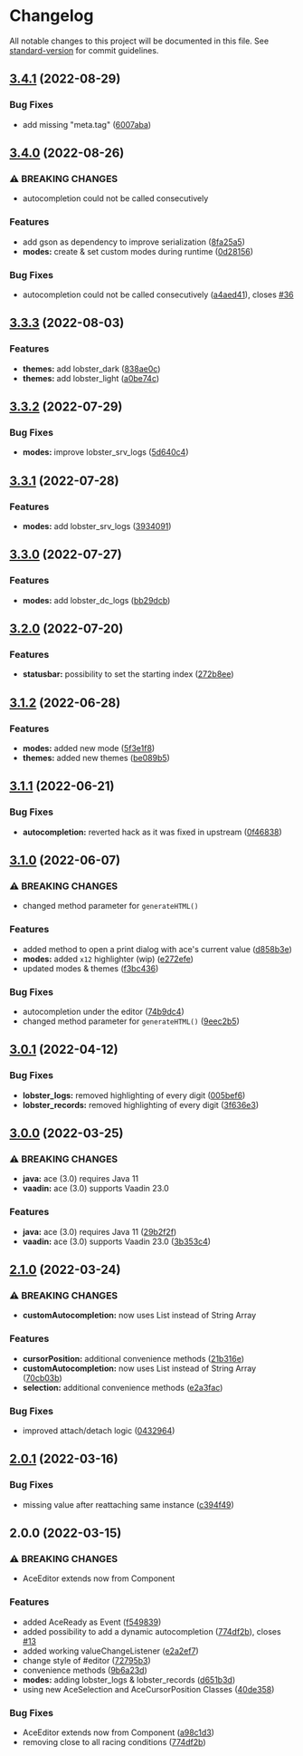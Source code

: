 # Changelog

All notable changes to this project will be documented in this file. See [standard-version](https://github.com/conventional-changelog/standard-version) for commit guidelines.

## [3.4.1](https://github.com/f0rce/ace/compare/v3.4.0...v3.4.1) (2022-08-29)


### Bug Fixes

* add missing "meta.tag" ([6007aba](https://github.com/f0rce/ace/commit/6007abadb2b1b900b7e11014d12c479bf1ee4487))

## [3.4.0](https://github.com/f0rce/ace/compare/v3.3.3...v3.4.0) (2022-08-26)


### ⚠ BREAKING CHANGES

* autocompletion could not be called consecutively

### Features

* add gson as dependency to improve serialization ([8fa25a5](https://github.com/f0rce/ace/commit/8fa25a573573efe307e8a5ab072d3d7bec7dd48b))
* **modes:** create & set custom modes during runtime ([0d28156](https://github.com/f0rce/ace/commit/0d28156ece02047e5773c10c4ab9d2f815661a86))


### Bug Fixes

* autocompletion could not be called consecutively ([a4aed41](https://github.com/f0rce/ace/commit/a4aed4182488c99a48c9ab3a21643fccb7e3a54e)), closes [#36](https://github.com/F0rce/ace/issues/36)

## [3.3.3](https://github.com/f0rce/ace/compare/v3.3.2...v3.3.3) (2022-08-03)


### Features

* **themes:** add lobster_dark ([838ae0c](https://github.com/f0rce/ace/commit/838ae0cd7134f49c49ee62f396934d93c3741541))
* **themes:** add lobster_light ([a0be74c](https://github.com/f0rce/ace/commit/a0be74cbb54cbfbb145b4efd446ccbcca193321e))

## [3.3.2](https://github.com/f0rce/ace/compare/v3.3.1...v3.3.2) (2022-07-29)


### Bug Fixes

* **modes:** improve lobster_srv_logs ([5d640c4](https://github.com/f0rce/ace/commit/5d640c4bd67721b1d6d582da6dd44d9a56b6512f))

## [3.3.1](https://github.com/f0rce/ace/compare/v3.3.0...v3.3.1) (2022-07-28)


### Features

* **modes:** add lobster_srv_logs ([3934091](https://github.com/f0rce/ace/commit/39340917605763f120220a62d954273a5f2d1d41))

## [3.3.0](https://github.com/f0rce/ace/compare/v3.2.0...v3.3.0) (2022-07-27)


### Features

* **modes:** add lobster_dc_logs ([bb29dcb](https://github.com/f0rce/ace/commit/bb29dcb135d3ea8f5c56ff6722256ba6eb17d026))

## [3.2.0](https://github.com/f0rce/ace/compare/v3.1.2...v3.2.0) (2022-07-20)


### Features

* **statusbar:** possibility to set the starting index ([272b8ee](https://github.com/f0rce/ace/commit/272b8ee5e48b59538fa813d4aea33ce405b23e50))

## [3.1.2](https://github.com/f0rce/ace/compare/v3.1.1...v3.1.2) (2022-06-28)


### Features

* **modes:** added new mode ([5f3e1f8](https://github.com/f0rce/ace/commit/5f3e1f89f176f75eb16dff8d44d0910671189d82))
* **themes:** added new themes ([be089b5](https://github.com/f0rce/ace/commit/be089b51a20ae7a3e010511f18c907d7ef4e3b92))

## [3.1.1](https://github.com/f0rce/ace/compare/v3.1.0...v3.1.1) (2022-06-21)


### Bug Fixes

* **autocompletion:** reverted hack as it was fixed in upstream ([0f46838](https://github.com/f0rce/ace/commit/0f46838cd04e61c2875d0577a0e44194d4ce1d99))

## [3.1.0](https://github.com/f0rce/ace/compare/v3.0.1...v3.1.0) (2022-06-07)


### ⚠ BREAKING CHANGES

* changed method parameter for `generateHTML()`

### Features

* added method to open a print dialog with ace's current value ([d858b3e](https://github.com/f0rce/ace/commit/d858b3e9d12563b7ebedd8ffa4025e673c867983))
* **modes:** added `x12` highlighter (wip) ([e272efe](https://github.com/f0rce/ace/commit/e272efe383b0462045965bea8748f9d91fd014ea))
* updated modes & themes ([f3bc436](https://github.com/f0rce/ace/commit/f3bc436b97d2eea8276d02250716be62d963a035))


### Bug Fixes

* autocompletion under the editor ([74b9dc4](https://github.com/f0rce/ace/commit/74b9dc4b6622b0c2e5c69e433e92c2e18b51d24a))
* changed method parameter for `generateHTML()` ([9eec2b5](https://github.com/f0rce/ace/commit/9eec2b5603efea7a907c2bdf16335b39225bfb87))

## [3.0.1](https://github.com/F0rce/ace/compare/v3.0.0...v3.0.1) (2022-04-12)


### Bug Fixes

* **lobster_logs:** removed highlighting of every digit ([005bef6](https://github.com/F0rce/ace/commit/005bef6242c6c1f50164f212b4143f56474fdddc))
* **lobster_records:** removed highlighting of every digit ([3f636e3](https://github.com/F0rce/ace/commit/3f636e32ba63cc90fd9fb91bdde6fb805f4f5827))

## [3.0.0](https://github.com/F0rce/ace/compare/v2.1.0...v3.0.0) (2022-03-25)


### ⚠ BREAKING CHANGES

* **java:** ace (3.0) requires Java 11
* **vaadin:** ace (3.0) supports Vaadin 23.0

### Features

* **java:** ace (3.0) requires Java 11 ([29b2f2f](https://github.com/F0rce/ace/commit/29b2f2ffc6e14eb8414f197208f25ad35736a5c0))
* **vaadin:** ace (3.0) supports Vaadin 23.0 ([3b353c4](https://github.com/F0rce/ace/commit/3b353c4d12fa2d9ed017c6f3d32d1cc3507a4edd))

## [2.1.0](https://github.com/F0rce/ace/compare/v2.0.1...v2.1.0) (2022-03-24)


### ⚠ BREAKING CHANGES

* **customAutocompletion:** now uses List<String> instead of String Array

### Features

* **cursorPosition:** additional convenience methods ([21b316e](https://github.com/F0rce/ace/commit/21b316e6c9b727759e20a0fe1a1f8e2ce31a7902))
* **customAutocompletion:** now uses List<String> instead of String Array ([70cb03b](https://github.com/F0rce/ace/commit/70cb03b54b56d6eb34abc08897c7a7029da3e7bc))
* **selection:** additional convenience methods ([e2a3fac](https://github.com/F0rce/ace/commit/e2a3facf74f41b2aadc4795c7ccbdf51933e0837))


### Bug Fixes

* improved attach/detach logic ([0432964](https://github.com/F0rce/ace/commit/04329642facb7c7e0df361206a0dd23a71675aa3))

## [2.0.1](https://github.com/F0rce/ace/compare/v2.0.0...v2.0.1) (2022-03-16)


### Bug Fixes

* missing value after reattaching same instance ([c394f49](https://github.com/F0rce/ace/commit/c394f49e4404e17d8c1c4a6f09fb7de4fac8eb3e))

## 2.0.0 (2022-03-15)


### ⚠ BREAKING CHANGES

* AceEditor extends now from Component

### Features

* added AceReady as Event ([f549839](https://github.com/f0rce/ace/commits/f54983916f11acc4ff3b6e634fa2a3644465cc3e))
* added possibility to add a dynamic autocompletion ([774df2b](https://github.com/f0rce/ace/commits/774df2b498d9aef02a1499a0b04933654f2c4f73)), closes [#13](https://github.com/F0rce/ace/issues/13)
* added working valueChangeListener ([e2a2ef7](https://github.com/f0rce/ace/commits/e2a2ef7908ff11e802a06ca656ab305fea51eefe))
* change style of #editor ([72795b3](https://github.com/f0rce/ace/commits/72795b3071e99f98c72607974db18a893aafe7f2))
* convenience methods ([9b6a23d](https://github.com/f0rce/ace/commits/9b6a23d8656a271cd6725faeef14c9307fe5495f))
* **modes:** adding lobster_logs & lobster_records ([d651b3d](https://github.com/f0rce/ace/commits/d651b3df4422333558e5fac2a3b0a4862767b116))
* using new AceSelection and AceCursorPosition Classes ([40de358](https://github.com/f0rce/ace/commits/40de3581af32739d457e24df3b01b98e3115117e))


### Bug Fixes

* AceEditor extends now from Component ([a98c1d3](https://github.com/f0rce/ace/commits/a98c1d360d9065f6b56108fb6cf52cbaf9891916))
* removing close to all racing conditions ([774df2b](https://github.com/f0rce/ace/commits/774df2b498d9aef02a1499a0b04933654f2c4f73))
